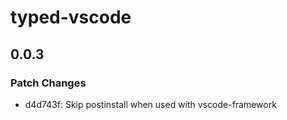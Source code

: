 # typed-vscode

## 0.0.3
### Patch Changes

- d4d743f: Skip postinstall when used with vscode-framework
